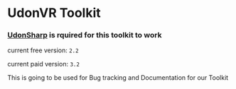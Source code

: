 # UdonVR Toolkit
### **[UdonSharp](https://github.com/MerlinVR/UdonSharp/releases) is rquired for this toolkit to work**

current free version: `2.2`

current paid version: `3.2`

This is going to be used for Bug tracking and Documentation for our Toolkit
